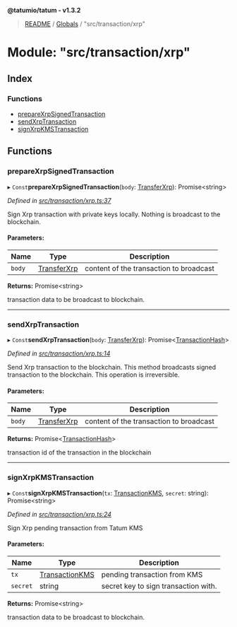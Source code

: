 **@tatumio/tatum - v1.3.2**

> [README](../README.md) / [Globals](../globals.md) / "src/transaction/xrp"

# Module: "src/transaction/xrp"

## Index

### Functions

* [prepareXrpSignedTransaction](_src_transaction_xrp_.md#preparexrpsignedtransaction)
* [sendXrpTransaction](_src_transaction_xrp_.md#sendxrptransaction)
* [signXrpKMSTransaction](_src_transaction_xrp_.md#signxrpkmstransaction)

## Functions

### prepareXrpSignedTransaction

▸ `Const`**prepareXrpSignedTransaction**(`body`: [TransferXrp](../classes/_src_model_request_transferxrp_.transferxrp.md)): Promise\<string>

*Defined in [src/transaction/xrp.ts:37](https://github.com/tatumio/tatum-js/blob/b9ab1e4/src/transaction/xrp.ts#L37)*

Sign Xrp transaction with private keys locally. Nothing is broadcast to the blockchain.

#### Parameters:

Name | Type | Description |
------ | ------ | ------ |
`body` | [TransferXrp](../classes/_src_model_request_transferxrp_.transferxrp.md) | content of the transaction to broadcast |

**Returns:** Promise\<string>

transaction data to be broadcast to blockchain.

___

### sendXrpTransaction

▸ `Const`**sendXrpTransaction**(`body`: [TransferXrp](../classes/_src_model_request_transferxrp_.transferxrp.md)): Promise\<[TransactionHash](../interfaces/_src_model_response_common_transactionhash_.transactionhash.md)>

*Defined in [src/transaction/xrp.ts:14](https://github.com/tatumio/tatum-js/blob/b9ab1e4/src/transaction/xrp.ts#L14)*

Send Xrp transaction to the blockchain. This method broadcasts signed transaction to the blockchain.
This operation is irreversible.

#### Parameters:

Name | Type | Description |
------ | ------ | ------ |
`body` | [TransferXrp](../classes/_src_model_request_transferxrp_.transferxrp.md) | content of the transaction to broadcast |

**Returns:** Promise\<[TransactionHash](../interfaces/_src_model_response_common_transactionhash_.transactionhash.md)>

transaction id of the transaction in the blockchain

___

### signXrpKMSTransaction

▸ `Const`**signXrpKMSTransaction**(`tx`: [TransactionKMS](../classes/_src_model_response_kms_transactionkms_.transactionkms.md), `secret`: string): Promise\<string>

*Defined in [src/transaction/xrp.ts:24](https://github.com/tatumio/tatum-js/blob/b9ab1e4/src/transaction/xrp.ts#L24)*

Sign Xrp pending transaction from Tatum KMS

#### Parameters:

Name | Type | Description |
------ | ------ | ------ |
`tx` | [TransactionKMS](../classes/_src_model_response_kms_transactionkms_.transactionkms.md) | pending transaction from KMS |
`secret` | string | secret key to sign transaction with. |

**Returns:** Promise\<string>

transaction data to be broadcast to blockchain.
